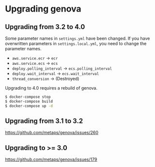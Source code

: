 # Upgrading genova

## Upgrading from 3.2 to 4.0

Some parameter names in `settings.yml` have been changed.
If you have overwritten parameters in `settings.local.yml`, you need to change the parameter names.

* `aws.service.ecr` -> `ecr`
* `aws.service.ecs` -> `ecs`
* `deploy.polling_interval` -> `ecs.polling_interval`
* `deploy.wait_interval` -> `ecs.wait_interval`
* `thread_conversion` -> (Destroyed)

Upgrading to 4.0 requires a rebuild of genova.

```zsh
$ docker-compose stop
$ docker-compose build
$ docker-compose up -d
```

## Upgrading from 3.1 to 3.2

https://github.com/metaps/genova/issues/260

## Upgrading to >= 3.0

https://github.com/metaps/genova/issues/179

